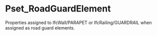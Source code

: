 # Pset_RoadGuardElement

Properties assigned to IfcWall/PARAPET or IfcRailing/GUARDRAIL when assigned as road guard elements.<!-- end of definition -->
